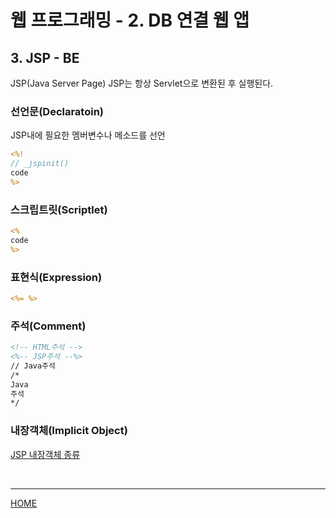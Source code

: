 # 웹 프로그래밍 - 2. DB 연결 웹 앱

## 3. JSP - BE
JSP(Java Server Page)
JSP는 항상 Servlet으로 변환된 후 실행된다.

### 선언문(Declaratoin)
JSP내에 필요한 멤버변수나 메소드를 선언
```jsp
<%!
// _jspinit()
code
%>
```
### 스크립트릿(Scriptlet)
```jsp
<%
code
%>
```
### 표현식(Expression)
```jsp
<%= %>
```
### 주석(Comment)
```jsp
<!-- HTML주석 -->
<%-- JSP주석 --%>
// Java주석
/*
Java
주석
*/
```
### 내장객체(Implicit Object)
[JSP 내장객체 종류](https://www.javatpoint.com/jsp-implicit-objects)



<br>



---
[HOME](https://github.com/tunaep5/Boostcourse/blob/master/README.md)
